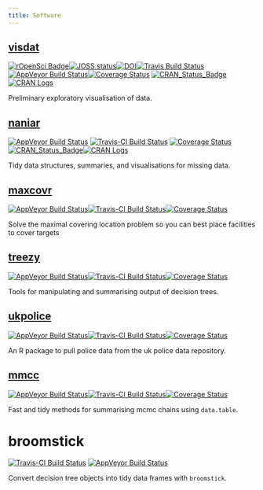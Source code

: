```yaml
---
title: Software
---
```


## [visdat](http://visdat.njtierney.com)  

[![rOpenSci Badge](https://badges.ropensci.org/87_status.svg)](https://github.com/ropensci/onboarding/issues/87)[![JOSS status](http://joss.theoj.org/papers/c85f57adbc565b064fb4bfc9b59a1b2a/status.svg)](http://joss.theoj.org/papers/c85f57adbc565b064fb4bfc9b59a1b2a)[![DOI](https://zenodo.org/badge/50553382.svg)](https://zenodo.org/badge/latestdoi/50553382)[![Travis Build Status](https://travis-ci.org/ropensci/visdat.svg?branch=master)](https://travis-ci.org/ropensci/visdat)[![AppVeyor Build Status](https://ci.appveyor.com/api/projects/status/github/ropensci/visdat?branch=master&svg=true)](https://ci.appveyor.com/project/ropensci/visdat)[![Coverage Status](https://img.shields.io/codecov/c/github/ropensci/visdat/master.svg)](https://codecov.io/github/ropensci/visdat?branch=master) [![CRAN_Status_Badge](http://www.r-pkg.org/badges/version/visdat)](https://cran.r-project.org/package=visdat)[![CRAN Logs](http://cranlogs.r-pkg.org/badges/visdat)](http://cran.rstudio.com/web/packages/visdat/index.html)

Preliminary exploratory visualisation of data.

<!--
```r
library(visdat)

vis_dat(airquality)

```

![`vis_dat(airquality)`](https://raw.githubusercontent.com/njtierney/visdat/master/README-figs/README-vis-dat-aq-1.png)

-->

## [naniar](http://naniar.njtierney.com)

[![AppVeyor Build Status](https://ci.appveyor.com/api/projects/status/github/njtierney/naniar?branch=master&svg=true)](https://ci.appveyor.com/project/njtierney/naniar)
[![Travis-CI Build Status](https://travis-ci.org/njtierney/naniar.svg?branch=master)](https://travis-ci.org/njtierney/naniar)
[![Coverage Status](https://img.shields.io/codecov/c/github/njtierney/naniar/master.svg)](https://codecov.io/github/njtierney/naniar?branch=master)
[![CRAN_Status_Badge](http://www.r-pkg.org/badges/version/naniar)](https://cran.r-project.org/package=naniar)[![CRAN Logs](http://cranlogs.r-pkg.org/badges/naniar)](http://cran.rstudio.com/web/packages/naniar/index.html)

Tidy data structures, summaries, and visualisations for missing data.

## [maxcovr](http://maxcovr.njtierney.com)


[![AppVeyor Build Status](https://ci.appveyor.com/api/projects/status/github/njtierney/maxcovr?branch=master&svg=true)](https://ci.appveyor.com/project/njtierney/maxcovr)[![Travis-CI Build Status](https://travis-ci.org/njtierney/maxcovr.svg?branch=master)](https://travis-ci.org/njtierney/maxcovr)[![Coverage Status](https://img.shields.io/codecov/c/github/njtierney/maxcovr/master.svg)](https://codecov.io/github/njtierney/maxcovr?branch=master)

Solve the maximal covering location problem so you can best place facilities to cover targets

## [treezy](http://treezy.njtierney.com) 

[![AppVeyor Build Status](https://ci.appveyor.com/api/projects/status/github/njtierney/treezy?branch=master&svg=true)](https://ci.appveyor.com/project/njtierney/treezy)[![Travis-CI Build Status](https://travis-ci.org/njtierney/treezy.svg?branch=master)](https://travis-ci.org/njtierney/treezy)[![Coverage Status](https://img.shields.io/codecov/c/github/njtierney/treezy/master.svg)](https://codecov.io/github/njtierney/treezy?branch=master)

Tools for manipulating and summarising output of decision trees.

## [ukpolice](http://ukpolice.njtierney.com) 

[![AppVeyor Build Status](https://ci.appveyor.com/api/projects/status/github/njtierney/ukpolice?branch=master&svg=true)](https://ci.appveyor.com/project/njtierney/ukpolice)[![Travis-CI Build Status](https://travis-ci.org/njtierney/ukpolice.svg?branch=master)](https://travis-ci.org/njtierney/ukpolice)[![Coverage Status](https://img.shields.io/codecov/c/github/njtierney/ukpolice/master.svg)](https://codecov.io/github/njtierney/ukpolice?branch=master)

An R package to pull police data from the uk police data repository.

## [mmcc](http://mmcc.njtierney.com/) 

[![AppVeyor Build Status](https://ci.appveyor.com/api/projects/status/github/njtierney/mmcc?branch=master&svg=true)](https://ci.appveyor.com/project/njtierney/mmcc)[![Travis-CI Build Status](https://travis-ci.org/njtierney/mmcc.svg?branch=master)](https://travis-ci.org/njtierney/mmcc)[![Coverage Status](https://img.shields.io/codecov/c/github/njtierney/mmcc/master.svg)](https://codecov.io/github/njtierney/mmcc?branch=master)

Fast and tidy methods for summarising mcmc chains using `data.table`.

# broomstick

[![Travis-CI Build Status](https://travis-ci.org/njtierney/broomstick.svg?branch=master)](https://travis-ci.org/njtierney/broomstick)
[![AppVeyor Build Status](https://ci.appveyor.com/api/projects/status/github/njtierney/broomstick?branch=master&svg=true)](https://ci.appveyor.com/project/njtierney/broomstick)

Convert decision tree objects into tidy data frames with `broomstick`.


<!-- [__maxcovr:__ Tools for solving the Maximal Covering Location Problem in R](https://github.com/njtierney/maxcovr). -->

